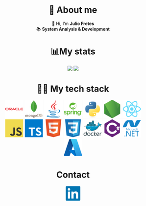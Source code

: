 <div align="center">
	
# 📖 About me 

👋 Hi, I’m <b>Julio Fretes</b>
<br>
📚 <b>System Analysis & Development</b><br>
</div>

<div align="center">

# 📊My stats
<div align="center">
	<img height="150em" src="https://github-readme-stats.vercel.app/api?username=JulioFretes&theme=transparent&show_icons=true&hide_title=true" />
	<img height="150em" src="https://github-readme-stats.vercel.app/api/top-langs/?username=JulioFretes&theme=transparent&layout=compact&hide_title=true" />
</div>

<div align="center">

# 👨‍💻 My tech stack
<div align="center">
	<img height="60" src="https://raw.githubusercontent.com/devicons/devicon/master/icons/oracle/oracle-original.svg" />
	<img height="60" src="https://raw.githubusercontent.com/devicons/devicon/master/icons/mongodb/mongodb-original-wordmark.svg" />
	<img height="60" src="https://raw.githubusercontent.com/devicons/devicon/1119b9f84c0290e0f0b38982099a2bd027a48bf1/icons/java/java-original.svg" />
	<img height="60" src="https://raw.githubusercontent.com/devicons/devicon/master/icons/spring/spring-original-wordmark.svg" />
	<img height="60" src="https://raw.githubusercontent.com/devicons/devicon/1119b9f84c0290e0f0b38982099a2bd027a48bf1/icons/python/python-original.svg" />
	<img height="60" src="https://raw.githubusercontent.com/devicons/devicon/master/icons/nodejs/nodejs-original.svg" />
	<img height="60" src="https://raw.githubusercontent.com/devicons/devicon/1119b9f84c0290e0f0b38982099a2bd027a48bf1/icons/react/react-original.svg" />
	<img height="60" src="https://raw.githubusercontent.com/devicons/devicon/1119b9f84c0290e0f0b38982099a2bd027a48bf1/icons/javascript/javascript-original.svg" />
  <img height="60" src="https://github.com/devicons/devicon/blob/6910f0503efdd315c8f9b858234310c06e04d9c0/icons/typescript/typescript-original.svg" />
	<img height="60" src="https://raw.githubusercontent.com/devicons/devicon/1119b9f84c0290e0f0b38982099a2bd027a48bf1/icons/html5/html5-original.svg" />
	<img height="60" src="https://raw.githubusercontent.com/devicons/devicon/1119b9f84c0290e0f0b38982099a2bd027a48bf1/icons/css3/css3-original.svg" />
	<img height="60" src="https://raw.githubusercontent.com/devicons/devicon/master/icons/docker/docker-original-wordmark.svg" />
	<img height="60" src="https://github.com/devicons/devicon/blob/6910f0503efdd315c8f9b858234310c06e04d9c0/icons/csharp/csharp-plain.svg" />
  <img height="60" src="https://github.com/devicons/devicon/blob/6910f0503efdd315c8f9b858234310c06e04d9c0/icons/dot-net/dot-net-plain-wordmark.svg" />
  <img height="60" src="https://github.com/devicons/devicon/blob/6910f0503efdd315c8f9b858234310c06e04d9c0/icons/azure/azure-original.svg" />
</div>

<div align="center">

# Contact

<a href="https://www.linkedin.com/in/julio-fretes-618749233/" target="_blank">
  <img height="50" src="https://raw.githubusercontent.com/devicons/devicon/1119b9f84c0290e0f0b38982099a2bd027a48bf1/icons/linkedin/linkedin-original.svg" alt="linkedin"/>
</a>
</div>
